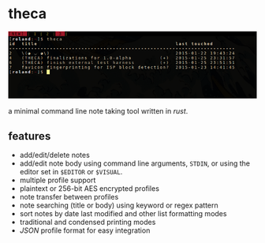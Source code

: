 # theca

![example usage of theca](1.png)

a minimal command line note taking tool written in *rust*.

## features

* add/edit/delete notes
* add/edit note body using command line arguments, `STDIN`, or using the editor set in `$EDITOR` or `$VISUAL`.
* multiple profile support
* plaintext or 256-bit AES encrypted profiles
* note transfer between profiles
* note searching (title or body) using keyword or regex pattern
* sort notes by date last modified and other list formatting modes
* traditional and condensed printing modes
* *JSON* profile format for easy integration
